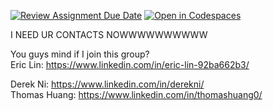 [![Review Assignment Due Date](https://classroom.github.com/assets/deadline-readme-button-22041afd0340ce965d47ae6ef1cefeee28c7c493a6346c4f15d667ab976d596c.svg)](https://classroom.github.com/a/_KG6YNPd)
[![Open in Codespaces](https://classroom.github.com/assets/launch-codespace-2972f46106e565e64193e422d61a12cf1da4916b45550586e14ef0a7c637dd04.svg)](https://classroom.github.com/open-in-codespaces?assignment_repo_id=20217788)



I NEED UR CONTACTS NOWWWWWWWWWW

You guys mind if I join this group? <br>
Eric Lin: https://www.linkedin.com/in/eric-lin-92ba662b3/

Derek Ni: https://www.linkedin.com/in/derekni/ <br>
Thomas Huang: https://www.linkedin.com/in/thomashuang0/
